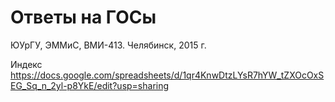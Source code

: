 # Ответы на ГОСы
ЮУрГУ, ЭММиС, ВМИ-413. Челябинск, 2015 г.

Индекс
https://docs.google.com/spreadsheets/d/1qr4KnwDtzLYsR7hYW_tZXOcOxSEG_Sq_n_2yl-p8YkE/edit?usp=sharing

